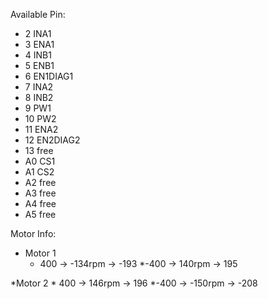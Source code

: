 Available Pin:
* 2	INA1
* 3	ENA1
* 4	INB1
* 5	ENB1
* 6	EN1DIAG1
* 7	INA2
* 8	INB2
* 9	PW1
* 10	PW2
* 11	ENA2
* 12	EN2DIAG2
* 13	free
* A0	CS1
* A1	CS2
* A2	free
* A3	free
* A4	free
* A5	free

Motor Info:
* Motor 1
	* 400 -> -134rpm -> -193
	*-400 ->  140rpm ->  195

*Motor 2
	* 400 ->  146rpm ->  196
	*-400 -> -150rpm -> -208

